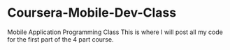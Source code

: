 # Coursera-Mobile-Dev-Class
Mobile Application Programming Class
This is where I will post all my code for the first part of the 4 part course.

